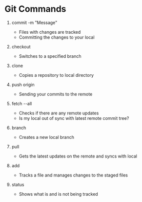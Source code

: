 
# Git Commands

1. commit -m "Message"

    + Files with changes are tracked
    + Committing the changes to your local

2. checkout <branch>

    + Switches to a specified branch

3. clone

    + Copies a repository to local directory

4. push origin <branch>

    + Sending your commits to the remote

5. fetch --all

    + Checks if there are any remote updates
    + Is my local out of sync with latest remote commit tree?

6. branch <branch>

    + Creates a new local branch

7. pull

    + Gets the latest updates on the remote and syncs with local

8. add <filename>

    + Tracks a file and manages changes to the staged files

9. status

    + Shows what is and is not being tracked
